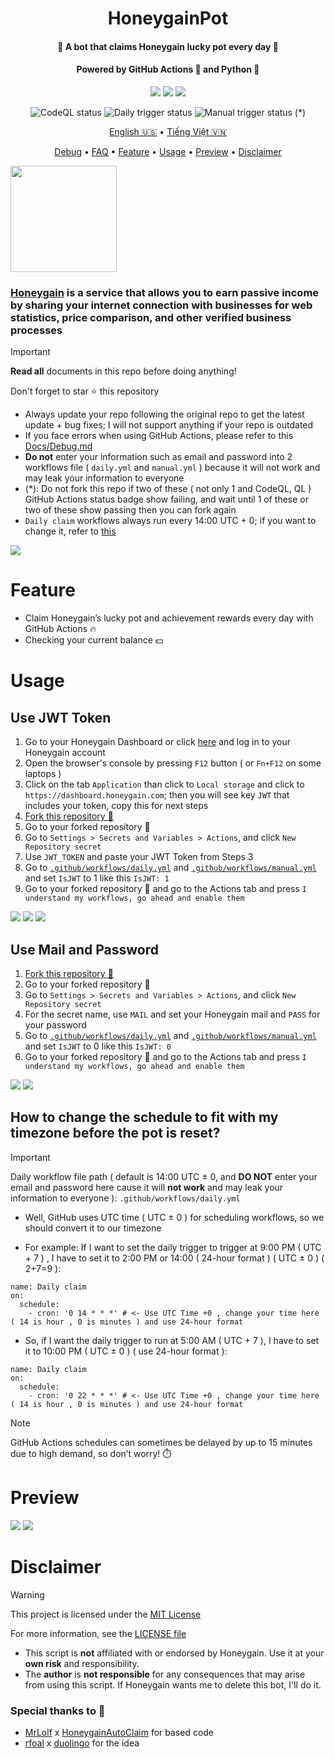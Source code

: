 <h1 align="center">HoneygainPot</h1>
<h4 align="center">🐝 A bot that claims Honeygain lucky pot every day 🍯</h4>
<h4 align="center">Powered by GitHub Actions 🐙 and Python 🐍</h4>
<p align="center">
<img src="https://img.shields.io/github/forks/gorouflex/HoneygainPot?style=flat">
<img src="https://img.shields.io/github/stars/gorouflex/HoneygainPot?style=flat">
<img src="https://img.shields.io/github/contributors/gorouflex/HoneygainPot?style=flat">
<p align="center">
<img alt="CodeQL status" src="https://github.com/gorouflex/HoneygainPot/actions/workflows/codeql.yml/badge.svg">
<img alt="Daily trigger status" src="https://github.com/gorouflex/HoneygainPot/actions/workflows/daily.yml/badge.svg">
<img alt="Manual trigger status" src="https://github.com/gorouflex/HoneygainPot/actions/workflows/manual.yml/badge.svg"> (*)
<p align="center">
  <a href="https://github.com/gorouflex/HoneygainPot/">English 🇺🇸</a>
  •
  <a href="Docs/README-vn.md">Tiếng Việt 🇻🇳</a>
<p align="center">
  <a href="Docs/Debug.md">Debug</a>  
  •
  <a href="Docs/FAQ.md">FAQ</a> 
  •
  <a href="#feature">Feature</a>
  •
  <a href="#usage">Usage</a>     
  •
  <a href="#preview">Preview</a>
  •
  <a href="#disclaimer">Disclaimer</a>
<p align="left">
<img src="Img/Logo.png"               
     width="170" 
     height="170">
</p>

### [Honeygain](https://r.honeygain.me/BADBO762DE) is a service that allows you to earn **passive income** by **sharing** your **internet** connection with businesses for web statistics, price comparison, and other verified business processes

 
> [!IMPORTANT]
> **Read all** documents in this repo before doing anything!
> 
> Don't forget to star ⭐ this repository
> - Always update your repo following the original repo to get the latest update + bug fixes; I will not support anything if your repo is outdated
> - If you face errors when using GitHub Actions, please refer to this [Docs/Debug.md](Docs/Debug.md)
> - **Do not** enter your information such as email and password into 2 workflows file ( `daily.yml` and `manual.yml` ) because it will not work and may leak your information to everyone
> - (*): Do not fork this repo if two of these ( not only 1 and CodeQL, QL ) GitHub Actions status badge show failing, and wait until 1 of these or two of these show passing then you can fork again
> - `Daily claim` workflows always run every 14:00 UTC + 0; if you want to change it, refer to [this](https://github.com/gorouflex/HoneygainPot#how-to-change-the-schedule-to-fit-with-my-timezone-before-the-pot-is-reset)
> <img src="https://i.imgur.com/htGeFlY.jpg">
  
# Feature 

- Claim Honeygain’s lucky pot and achievement rewards every day with GitHub Actions 🔥
- Checking your current balance 💵

# Usage 

## Use JWT Token

  1. Go to your Honeygain Dashboard or click [here](https://dashboard.honeygain.com/) and log in to your Honeygain account
  2. Open the browser's console by pressing `F12` button ( or `Fn+F12` on some laptops )
  3. Click on the tab `Application` than click to `Local storage` and click to `https://dashboard.honeygain.com`; then you will see key `JWT` that includes your token, copy this for next steps
  4. [Fork this repository 🍴](https://github.com/gorouflex/HoneygainPot/fork)
  5. Go to your forked repository 🍴
  6. Go to `Settings > Secrets and Variables > Actions`, and click `New Repository secret`
  7. Use `JWT_TOKEN` and paste your JWT Token from Steps 3
  8. Go to [`.github/workflows/daily.yml`](https://github.com/gorouflex/HoneygainPot/blob/main/.github/workflows/daily.yml) and [`.github/workflows/manual.yml`](https://github.com/gorouflex/HoneygainPot/blob/main/.github/workflows/manual.yml) and set `IsJWT` to 1 like this `IsJWT: 1`
  9. Go to your forked repository 🍴 and go to the Actions tab and press `I understand my workflows, go ahead and enable them`

<p align="left">
  <img src="Img/get_token.png">
  <img src="Img/GitSettings-Token.png">
  <img src="Img/IsJWT(1).png">
</p>

## Use Mail and Password

  1. [Fork this repository 🍴](https://github.com/gorouflex/HoneygainPot/fork)
  2. Go to your forked repository 🍴
  3. Go to `Settings > Secrets and Variables > Actions`, and click `New Repository secret`
  4. For the secret name, use `MAIL` and set your Honeygain mail and `PASS` for your password
  5. Go to [`.github/workflows/daily.yml`](https://github.com/gorouflex/HoneygainPot/blob/main/.github/workflows/daily.yml) and [`.github/workflows/manual.yml`](https://github.com/gorouflex/HoneygainPot/blob/main/.github/workflows/manual.yml) and set `IsJWT` to 0 like this `IsJWT: 0`
  6. Go to your forked repository 🍴 and go to the Actions tab and press `I understand my workflows, go ahead and enable them`

<p align="left">
  <img src="Img/GitSettings.png">
  <img src="Img/IsJWT(0).png">
</p>


## How to change the schedule to fit with my timezone before the pot is reset?

> [!IMPORTANT]
Daily workflow file path ( default is 14:00 UTC ± 0, and **DO NOT** enter your email and password here cause it will **not work** and may leak your information to everyone ): `.github/workflows/daily.yml`

- Well, GitHub uses UTC time ( UTC ± 0 ) for scheduling workflows, so we should convert it to our timezone

- For example: If I want to set the daily trigger to trigger at 9:00 PM ( UTC + 7 ) , I have to set it to 2:00 PM or 14:00 ( 24-hour format ) ( UTC ± 0 ) ( 2+7=9 ):

```
name: Daily claim
on:
  schedule:
    - cron: '0 14 * * *' # <- Use UTC Time +0 , change your time here ( 14 is hour , 0 is minutes ) and use 24-hour format
```
- So, if I want the daily trigger to run at 5:00 AM ( UTC + 7 ), I have to set it to 10:00 PM ( UTC ± 0 ) ( use 24-hour format ):

```
name: Daily claim
on:
  schedule:
    - cron: '0 22 * * *' # <- Use UTC Time +0 , change your time here ( 14 is hour , 0 is minutes ) and use 24-hour format
```

> [!NOTE]
> GitHub Actions schedules can sometimes be delayed by up to 15 minutes due to high demand, so don’t worry! ⏱️

# Preview

<p align="left">
  <img src="Img/preview.png">
  <img src="Img/preview-1.png">
</p>

# Disclaimer

> [!WARNING]
> This project is licensed under the [MIT License](https://mit-license.org/)
>
> For more information, see the [LICENSE file](./LICENSE)
> - This script is **not** affiliated with or endorsed by Honeygain. Use it at your **own risk** and responsibility.  
> - The **author** is **not responsible** for any consequences that may arise from using this script. If Honeygain wants me 
to delete this bot, I'll do it.

### Special thanks to 💖
- [MrLolf](https://github.com/MrLoLf/) x [HoneygainAutoClaim](https://github.com/MrLoLf/HoneygainAutoClaim) for based code
- [rfoal](https://github.com/rfoel/) x [duolingo](https://github.com/rfoel/duolingo) for the idea
